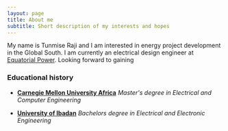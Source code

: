 ```yaml
---
layout: page
title: About me
subtitle: Short description of my interests and hopes
---
```


My name is Tunmise Raji and I am interested in energy project development in the Global South. I am currently an electrical design engineer at [Equatorial Power](http://equatorial-power.com). Looking forward to gaining 



### Educational history
* [**Carnegie Mellon University Africa**](https://www.africa.engineering.cmu.edu/)
_Master's degree in Electrical and Computer Engineering_

* [**University of Ibadan**](https://www.ui.edu.ng/)
_Bachelors degree in Electrical and Electronic Engineering_


